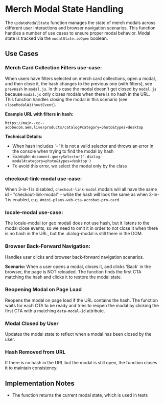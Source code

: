 # Merch Modal State Handling

The `updateModalState` function manages the state of merch modals across different user interactions and browser navigation scenarios. This function handles a number of use cases to ensure proper modal behavior. Modal state is tracked via the `modalState.isOpen` boolean.

## Use Cases

### Merch Card Collection Filters use-case:

When users have filters selected on merch card collections, open a modal, and then close it, the hash changes to the previous one (with filters), see `prevHash` in `modal.js`. In this case the modal doesn't get closed by `modal.js` because `modal.js` only closes modals when there is no hash in the URL. This function handles closing the modal in this scenario (see `closeModalWithoutEvent`).

**Example URL with filters in hash:**
```
https://main--cc--adobecom.aem.live/products/catalog#category=photo&types=desktop
```

**Technical Details:**
- When hash includes '=' it is not a valid selector and throws an error in the console when trying to find the modal by hash
- Example: `document.querySelector('.dialog-modal#category=photo&types=desktop')`
- To avoid this error, we select the modal only by the class

### checkout-link-modal use-case:
When 3-in-1 is disabled, `checkout-link-modal` modals will all have the same id - "checkout-link-modal" - while the hash will look the same as when 3-in-1 is enabled, e.g. `#mini-plans-web-cta-acrobat-pro-card`.

### locale-modal use-case:
The locale-modal (or geo modal) does not use hash, but it listens to the modal close events, so we need to omit it in order to not close it when there is no hash in the URL, but the .dialog-modal is still there in the DOM.

### Browser Back-Forward Navigation:

Handles user clicks and browser back-forward navigation scenarios.

**Scenario:** When a user opens a modal, closes it, and clicks 'Back' in the browser, the page is NOT reloaded. The function finds the first CTA matching the hash and clicks it to restore the modal state.

### Reopening Modal on Page Load

Reopens the modal on page load if the URL contains the hash. The function waits for each CTA to be ready and tries to reopen the modal by clicking the first CTA with a matching `data-modal-id` attribute.

### Modal Closed by User

Updates the modal state to reflect when a modal has been closed by the user.

### Hash Removed from URL

If there is no hash in the URL but the modal is still open, the function closes it to maintain consistency.

## Implementation Notes

- The function returns the current modal state, which is used in tests
